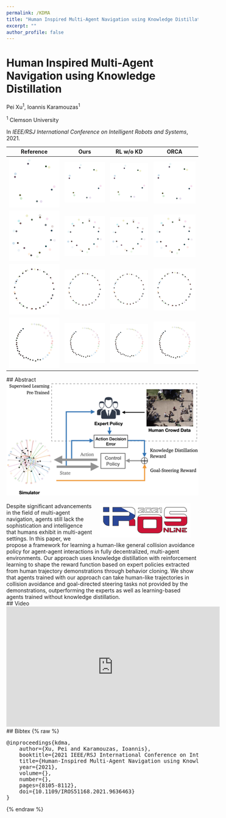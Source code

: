 ```yaml
---
permalink: /KDMA
title: "Human Inspired Multi-Agent Navigation using Knowledge Distillation"
excerpt: ""
author_profile: false
--- 
```


<style>
    article.page {width:100%}
</style>

# Human Inspired Multi-Agent Navigation using Knowledge Distillation

<p class="author">
<span>Pei Xu<sup>1</sup></span>,
<span>Ioannis Karamouzas<sup>1</sup></span>
</p>

<p class="affiliation">
<span><sup>1</sup> Clemson University</span>
</p>

In _IEEE/RSJ International Conference on Intelligent Robots and Systems_, 2021.


<div class="m10"></div>
<table>
<thead>
<tr>
<th style="text-align:center">Reference</th>
<th style="text-align:center">Ours</th>
<th style="text-align:center">RL w/o KD</th>
<th style="text-align:center">ORCA</th>
</tr>
</thead>
<tbody>
<tr>
<td><a target="_blank" rel="noopener noreferrer" href="projects/KDMA/c6_ref.gif"><img src="projects/KDMA/c6_ref.gif" data-animated-image="" style="max-width: 100%;"></a></td>
<td><a target="_blank" rel="noopener noreferrer" href="projects/KDMA/c6_ours.gif"><img src="projects/KDMA/c6_ours.gif" data-animated-image="" style="max-width: 100%;"></a></td>
<td><a target="_blank" rel="noopener noreferrer" href="projects/KDMA/c6_rl.gif"><img src="projects/KDMA/c6_rl.gif" data-animated-image="" style="max-width: 100%;"></a></td>
<td><a target="_blank" rel="noopener noreferrer" href="projects/KDMA/c6_orca.gif"><img src="projects/KDMA/c6_orca.gif" data-animated-image="" style="max-width: 100%;"></a></td>
</tr>
<tr>
<td><a target="_blank" rel="noopener noreferrer" href="projects/KDMA/c12_1_ref.gif"><img src="projects/KDMA/c12_1_ref.gif" data-animated-image="" style="max-width: 100%;"></a></td>
<td><a target="_blank" rel="noopener noreferrer" href="projects/KDMA/c12_1_ours.gif"><img src="projects/KDMA/c12_1_ours.gif" data-animated-image="" style="max-width: 100%;"></a></td>
<td><a target="_blank" rel="noopener noreferrer" href="projects/KDMA/c12_1_rl.gif"><img src="projects/KDMA/c12_1_rl.gif" data-animated-image="" style="max-width: 100%;"></a></td>
<td><a target="_blank" rel="noopener noreferrer" href="projects/KDMA/c12_1_orca.gif"><img src="projects/KDMA/c12_1_orca.gif" data-animated-image="" style="max-width: 100%;"></a></td>
</tr>
<tr>
<td><a target="_blank" rel="noopener noreferrer" href="projects/KDMA/c24_3_ref.gif"><img src="projects/KDMA/c24_3_ref.gif" data-animated-image="" style="max-width: 100%;"></a></td>
<td><a target="_blank" rel="noopener noreferrer" href="projects/KDMA/c24_3_ours.gif"><img src="projects/KDMA/c24_3_ours.gif" data-animated-image="" style="max-width: 100%;"></a></td>
<td><a target="_blank" rel="noopener noreferrer" href="projects/KDMA/c24_3_rl.gif"><img src="projects/KDMA/c24_3_rl.gif" data-animated-image="" style="max-width: 100%;"></a></td>
<td><a target="_blank" rel="noopener noreferrer" href="projects/KDMA/c24_3_orca.gif"><img src="projects/KDMA/c24_3_orca.gif" data-animated-image="" style="max-width: 100%;"></a></td>
</tr>
<tr>
<td><a target="_blank" rel="noopener noreferrer" href="projects/KDMA/c24_4_ref.gif"><img src="projects/KDMA/c24_4_ref.gif" data-animated-image="" style="max-width: 100%;"></a></td>
<td><a target="_blank" rel="noopener noreferrer" href="projects/KDMA/c24_4_ours.gif"><img src="projects/KDMA/c24_4_ours.gif" data-animated-image="" style="max-width: 100%;"></a></td>
<td><a target="_blank" rel="noopener noreferrer" href="projects/KDMA/c24_4_rl.gif"><img src="projects/KDMA/c24_4_rl.gif" data-animated-image="" style="max-width: 100%;"></a></td>
<td><a target="_blank" rel="noopener noreferrer" href="projects/KDMA/c24_4_orca.gif"><img src="projects/KDMA/c24_4_orca.gif" data-animated-image="" style="max-width: 100%;"></a></td>
</tr>
</tbody>
</table>

<div class="m10"></div>
## Abstract
<div class="abstract">
<img src="projects/KDMA/teaser.png" style="width:560px;float:right;max-width:100%;padding:0 0 20px 20px;clear:both" />
<img src="projects/KDMA/iros_small.png" style="float:right;max-width:100%;padding:0 20px 10px 20px;clear:both" />
Despite significant advancements in the field of multi-agent navigation, agents still lack the sophistication and intelligence that humans exhibit in multi-agent settings. In this paper, we propose a framework for learning a human-like general collision avoidance policy for agent-agent interactions in fully decentralized, multi-agent environments. Our approach uses knowledge distillation with reinforcement learning to shape the reward function based on expert policies extracted from human trajectory demonstrations through behavior cloning. We show that agents trained with our approach can take human-like trajectories in collision avoidance and goal-directed steering tasks not provided by the demonstrations, outperforming the experts as well as learning-based agents trained without knowledge distillation.
</div>

<div class="m10"></div>
<a class="paper-link" href="https://arxiv.org/abs/2103.10000" title="Paper"></a>
<a class="code-link" href="https://github.com/xupei0610/KDMA" title="Code"></a>

<div class="m10"></div>
## Video
<div style="max-width:560px">
<iframe width="560" height="315" src="https://www.youtube.com/embed/tMctyEw8kRI?si=7Y4unsmk6Q9qDngW" frameborder="0" allow="accelerometer; autoplay; clipboard-write; encrypted-media; gyroscope; picture-in-picture; web-share" allowfullscreen></iframe>
</div>


<div class="m10"></div>
## Bibtex
{% raw %}<pre class="bibtex">
@inproceedings{kdma,
    author={Xu, Pei and Karamouzas, Ioannis},
    booktitle={2021 IEEE/RSJ International Conference on Intelligent Robots and Systems (IROS)}, 
    title={Human-Inspired Multi-Agent Navigation using Knowledge Distillation}, 
    year={2021},
    volume={},
    number={},
    pages={8105-8112},
    doi={10.1109/IROS51168.2021.9636463}
}
</pre>{% endraw %}
